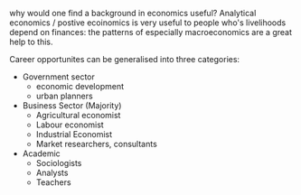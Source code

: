 why would one find a background in economics useful? Analytical economics / postive ecoinomics is very useful to people who's livelihoods depend on finances: the patterns of especially macroeconomics are a great help to this.

Career opportunites can be generalised into three categories:

- Government sector
	- economic development
	- urban planners
- Business Sector (Majority)
	- Agricultural economist
	- Labour economist
	- Industrial Economist
	- Market researchers, consultants
- Academic
	- Sociologists
	- Analysts
	- Teachers
